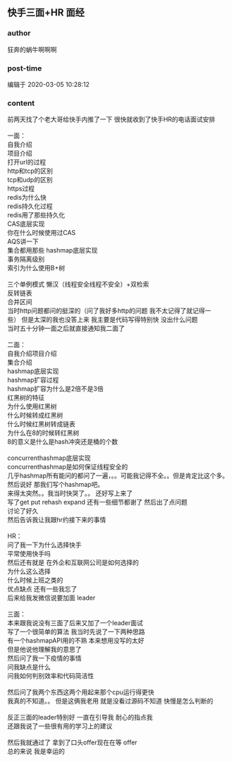 ## 快手三面+HR 面经
### author 
狂奔的蜗牛啊啊啊
### post-time 

编辑于  2020-03-05 10:28:12
### content 
<div class="post-topic-des nc-post-content">
 <div>
  前两天找了个老大哥给快手内推了一下 很快就收到了快手HR的电话面试安排
 </div>
 <div>
  <br/>
 </div>
 <div>
  一面：
 </div>
 <div>
  自我介绍
 </div>
 <div>
  项目介绍
 </div>
 <div>
  打开url的过程
 </div>
 <div>
  http和tcp的区别
 </div>
 <div>
  tcp和udp的区别
 </div>
 <div>
  https过程
 </div>
 <div>
  redis为什么快
 </div>
 <div>
  redis持久化过程
 </div>
 <div>
  redis用了那些持久化
 </div>
 <div>
  CAS底层实现
 </div>
 <div>
  你在什么时候使用过CAS
 </div>
 <div>
  AQS讲一下
 </div>
 <div>
  集合都用那些 hashmap底层实现
 </div>
 <div>
  事务隔离级别
 </div>
 <div>
  索引为什么使用B+树
 </div>
 <div>
  <br/>
 </div>
 <div>
  三个单例模式 懒汉（线程安全线程不安全）+双检索
 </div>
 <div>
  反转链表
 </div>
 <div>
  合并区间
 </div>
 <div>
  当时http问题都问的挺深的（问了我好多http的问题 我不太记得了就记得一些） 但是太深的我也没答上来 我主要是代码写得特别快 没出什么问题
 </div>
 <div>
  当时五十分钟一面之后就直接通知我二面了
 </div>
 <div>
  <br/>
 </div>
 <div>
  二面：
 </div>
 <div>
  自我介绍项目介绍
 </div>
 <div>
  集合介绍
 </div>
 <div>
  hashmap底层实现
 </div>
 <div>
  hashmap扩容过程
 </div>
 <div>
  hashmap扩容为什么是2倍不是3倍
 </div>
 <div>
  红黑树的特征
 </div>
 <div>
  为什么使用红黑树
 </div>
 <div>
  什么时候转成红黑树
 </div>
 <div>
  什么时候红黑树转成链表
 </div>
 <div>
  为什么在8的时候转红黑树
 </div>
 <div>
  8的意义是什么是hash冲突还是桶的个数
 </div>
 <div>
  <br/>
 </div>
 <div>
  concurrenthashmap底层实现
 </div>
 <div>
  concurrenthashmap是如何保证线程安全的
 </div>
 <div>
  几乎hashmap所有能问的都问了一遍，。。可能我记得不全。。但是肯定比这个多。
 </div>
 <div>
  然后说好 那我们写个hashmap吧。
 </div>
 <div>
  来得太突然。。我当时快哭了。。 还好写上来了
 </div>
 <div>
  写了get put rehash expand 还有一些细节都谢了 然后出了点问题
 </div>
 <div>
  讨论了好久
 </div>
 <div>
  然后告诉我让我跟hr约接下来的事情
 </div>
 <div>
  <br/>
 </div>
 <div>
  HR：
 </div>
 <div>
  问了我一下为什么选择快手
 </div>
 <div>
  平常使用快手吗
 </div>
 <div>
  然后还有就是 在外企和互联网公司是如何选择的
 </div>
 <div>
  为什么这么选择
 </div>
 <div>
  什么时候上班之类的
 </div>
 <div>
  优点缺点 还有一些我忘了
 </div>
 <div>
  后来给我发微信说要加面 leader
 </div>
 <div>
  <br/>
 </div>
 <div>
  三面：
 </div>
 <div>
  本来跟我说没有三面了后来又加了一个leader面试
 </div>
 <div>
  写了一个很简单的算法 我当时先说了一下两种思路
 </div>
 <div>
  有一个hashmapAPI用的不熟 本来想用没写的太好
 </div>
 <div>
  但是他说他理解我的意思了
 </div>
 <div>
  然后问了我一下疫情的事情
 </div>
 <div>
  问我缺点是什么
 </div>
 <div>
  问我如何判别效率和代码简洁性
 </div>
 <div>
  <br/>
 </div>
 <div>
  然后问了我两个东西这两个用起来那个cpu运行得更快
 </div>
 <div>
  我真的不知道。。 但是这俩我老用 就是没看过源码不知道 快慢是怎么判断的
 </div>
 <div>
  <br/>
 </div>
 <div>
  反正三面的leader特别好 一直在引导我 耐心的指点我
 </div>
 <div>
  还跟我说了一些很有用的学习上的建议
 </div>
 <div>
  <br/>
 </div>
 <div>
  然后我就通过了 拿到了口头offer现在在等 offer
 </div>
 <div>
  总的来说 我是幸运的
 </div>
 <br/>
</div>
